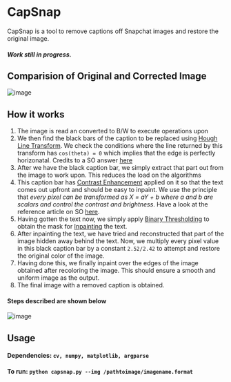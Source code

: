 # CapSnap
CapSnap is a tool to remove captions off Snapchat images and restore the original image.


##### Work still in progress.

## Comparision of Original and Corrected Image

![image](http://i.imgur.com/VY0XF5z.png)

## How it works

1. The image is read an converted to B/W to execute operations upon
2. We then find the black bars of the caption to be replaced using [Hough Line Transform](http://docs.opencv.org/3.0-beta/doc/py_tutorials/py_imgproc/py_houghlines/py_houghlines.html). We check the conditions where the line returned by this transform has `cos(theta) = 0` which implies that the edge is perfectly horizonatal. Credits to a SO answer [here](http://stackoverflow.com/questions/7227074/horizontal-line-detection-with-opencv)
3. After we have the black caption bar, we simply extract that part out from the image to work upon. This reduces the load on the algorithms 
4. This caption bar has [Contrast Enhancement](http://docs.opencv.org/2.4/doc/tutorials/core/basic_linear_transform/basic_linear_transform.html) applied on it so that the text comes out upfront and should be easy to inpaint. We use the principle that *every pixel can be transformed as X = aY + b where a and b are scalars and control the contrast and brightness*. Have a look at the reference article on SO [here](http://stackoverflow.com/questions/19363293/whats-the-fastest-way-to-increase-color-image-contrast-with-opencv-in-python-c).
5. Having gotten the text now, we simply apply [Binary Thresholding](http://docs.opencv.org/trunk/d7/d4d/tutorial_py_thresholding.html) to obtain the mask for [Inpainting](http://docs.opencv.org/2.4/modules/photo/doc/inpainting.html) the text.
6. After inpainting the text, we have tried and reconstructed that part of the image hidden away behind the text. Now, we multiply every pixel value in this black caption bar by a constant `2.52/2.42` to attempt and restore the original color of the image.
7. Having done this, we finally inpaint over the edges of the image obtained after recoloring the image. This should ensure a smooth and uniform image as the output.
8. The final image with a removed caption is obtained.

#### Steps described are shown below
![image](http://i.imgur.com/L3SPmW5.png)

## Usage

#### Dependencies: `cv, numpy, matplotlib, argparse`

#### To run: `python capsnap.py --img /pathtoimage/imagename.format`




